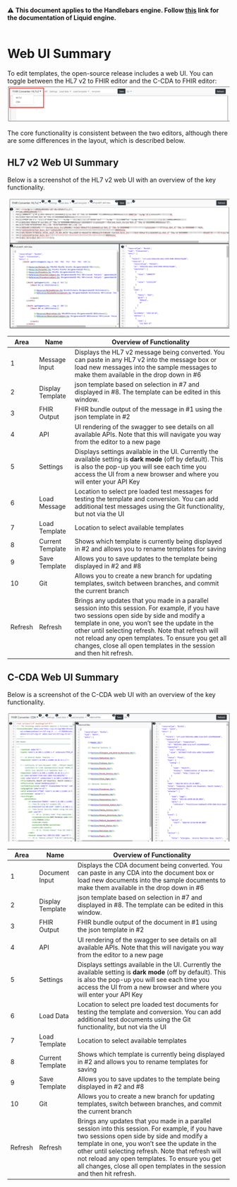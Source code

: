 ⚠ **This document applies to the Handlebars engine. Follow [this](https://github.com/microsoft/FHIR-Converter/tree/dotliquid) link for the documentation of Liquid engine.** <br></br>

# Web UI Summary

To edit templates, the open-source release includes a web UI. You can toggle between the HL7 v2 to FHIR editor and the C-CDA to FHIR editor:
![toggle editor](images/editor-toggle.png)

The core functionality is consistent between the two editors, although there are some differences in the layout, which is described below.

## HL7 v2 Web UI Summary

Below is a screenshot of the HL7 v2 web UI with an overview of the key functionality.

![Web UI2](images/web-ui-summary-hl7v2.png)

| Area | Name | Overview of Functionality |
|------|------|---------------------|
| 1 | Message Input | Displays the HL7 v2 message being converted. You can paste in any HL7 v2 into the message box or load new messages into the sample messages to make them available in the drop down in #6 |
| 2 | Display Template |json template based on selection in #7 and displayed in #8. The template can be edited in this window. |
| 3 | FHIR Output | FHIR bundle output of the message in #1 using the json template in #2 |
| 4 | API | UI rendering of the swagger to see details on all available APIs. Note that this will navigate you way from the editor to a new page |
| 5 | Settings | Displays settings available in the UI. Currently the available setting is **dark mode** (off by default). This is also the pop-up you will see each time you access the UI from a new browser and where you will enter your API Key |
| 6 | Load Message |Location to select pre loaded test messages for testing the template and conversion. You can add additional test messages using the Git functionality, but not via the UI |
| 7 | Load Template |Location to select available templates |
| 8 | Current Template | Shows which template is currently being displayed in #2 and allows you to rename templates for saving |
| 9 | Save Template | Allows you to save updates to the template being displayed in #2 and #8 |
| 10 | Git | Allows you to create a new branch for updating templates, switch between branches, and commit the current branch |
| Refresh | Refresh | Brings any updates that you made in a parallel session into this session. For example, if you have two sessions open side by side and modify a template in one, you won’t see the update in the other until selecting refresh. Note that refresh will not reload any open templates.  To ensure you get all changes, close all open templates in the session and then hit refresh. |

## C-CDA Web UI Summary

Below is a screenshot of the C-CDA web UI with an overview of the key functionality.

![Web UI2](images/web-ui-summary-ccda.png)

| Area | Name | Overview of Functionality |
|------|------|---------------------|
| 1 | Document Input | Displays the CDA document being converted. You can paste in any CDA into the document box or load new documents into the sample documents to make them available in the drop down in #6 |
| 2 | Display Template |json template based on selection in #7 and displayed in #8. The template can be edited in this window. |
| 3 | FHIR Output | FHIR bundle output of the document in #1 using the json template in #2 |
| 4 | API | UI rendering of the swagger to see details on all available APIs. Note that this will navigate you way from the editor to a new page |
| 5 | Settings | Displays settings available in the UI. Currently the available setting is **dark mode** (off by default). This is also the pop-up you will see each time you access the UI from a new browser and where you will enter your API Key |
| 6 | Load Data |Location to select pre loaded test documents for testing the template and conversion. You can add additional test documents using the Git functionality, but not via the UI |
| 7 | Load Template |Location to select available templates |
| 8 | Current Template | Shows which template is currently being displayed in #2 and allows you to rename templates for saving |
| 9 | Save Template | Allows you to save updates to the template being displayed in #2 and #8 |
| 10 | Git | Allows you to create a new branch for updating templates, switch between branches, and commit the current branch |
| Refresh | Refresh | Brings any updates that you made in a parallel session into this session. For example, if you have two sessions open side by side and modify a template in one, you won’t see the update in the other until selecting refresh. Note that refresh will not reload any open templates.  To ensure you get all changes, close all open templates in the session and then hit refresh. |
